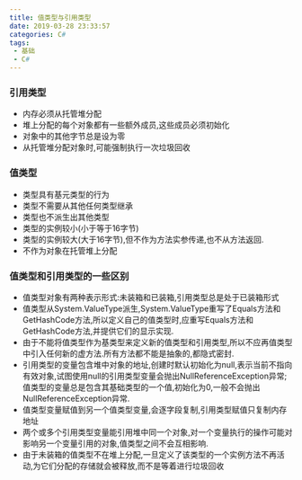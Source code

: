 ```yaml
---
title: 值类型与引用类型
date: 2019-03-28 23:33:57
categories: C# 
tags: 
 - 基础
 - C#
---
```

### 引用类型
* 内存必须从托管堆分配
* 堆上分配的每个对象都有一些额外成员,这些成员必须初始化
* 对象中的其他字节总是设为零
* 从托管堆分配对象时,可能强制执行一次垃圾回收
<!--more-->
### 值类型
* 类型具有基元类型的行为
* 类型不需要从其他任何类型继承
* 类型也不派生出其他类型
* 类型的实例较小(小于等于16字节)
* 类型的实例较大(大于16字节),但不作为方法实参传递,也不从方法返回.
* 不作为对象在托管堆上分配

### 值类型和引用类型的一些区别
* 值类型对象有两种表示形式:未装箱和已装箱,引用类型总是处于已装箱形式
* 值类型从System.ValueType派生,System.ValueType重写了Equals方法和GetHashCode方法,所以定义自己的值类型时,应重写Equals方法和GetHashCode方法,并提供它们的显示实现.
* 由于不能将值类型作为基类型来定义新的值类型和引用类型,所以不应再值类型中引入任何新的虚方法.所有方法都不能是抽象的,都隐式密封.
* 引用类型的变量包含堆中对象的地址,创建时默认初始化为null,表示当前不指向有效对象,试图使用null的引用类型变量会抛出NullReferenceException异常;值类型的变量总是包含其基础类型的一个值,初始化为0,一般不会抛出NullReferenceException异常.
* 值类型变量赋值到另一个值类型变量,会逐字段复制,引用类型赋值只复制内存地址
* 两个或多个引用类型变量能引用堆中同一个对象,对一个变量执行的操作可能对影响另一个变量引用的对象,值类型之间不会互相影响.
* 由于未装箱的值类型不在堆上分配,一旦定义了该类型的一个实例方法不再活动,为它们分配的存储就会被释放,而不是等着进行垃圾回收